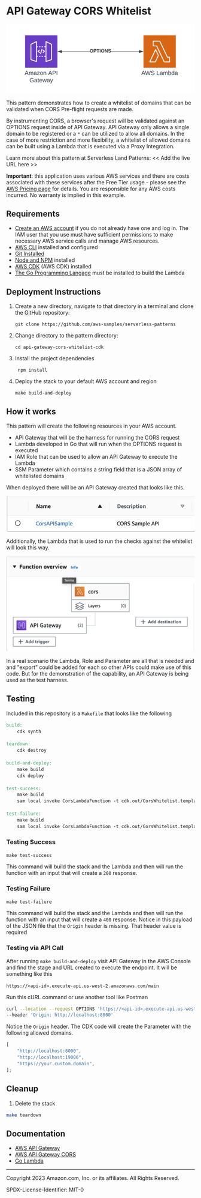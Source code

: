 # API Gateway CORS Whitelist

![Architecture](./CORS.png)

This pattern demonstrates how to create a whitelist of domains that can be validated when CORS Pre-flight requests are made.

By instrumenting CORS, a browser's request will be validated against an OPTIONS request inside of API Gateway. API Gateway only allows a single domain to be registered or a `*` can be utilized to allow all domains. In the case of more restriction and more flexibility, a whitelist of allowed domains can be built using a Lambda that is executed via a Proxy Integration.

Learn more about this pattern at Serverless Land Patterns: << Add the live URL here >>

**Important**: this application uses various AWS services and there are costs associated with these services after the Free Tier usage - please see the [AWS Pricing page](https://aws.amazon.com/pricing/) for details. You are responsible for any AWS costs incurred. No warranty is implied in this example.

## Requirements

-   [Create an AWS account](https://portal.aws.amazon.com/gp/aws/developer/registration/index.html) if you do not already have one and log in. The IAM user that you use must have sufficient permissions to make necessary AWS service calls and manage AWS resources.
-   [AWS CLI](https://docs.aws.amazon.com/cli/latest/userguide/install-cliv2.html) installed and configured
-   [Git Installed](https://git-scm.com/book/en/v2/Getting-Started-Installing-Git)
-   [Node and NPM](https://nodejs.org/en/download/) installed
-   [AWS CDK](https://docs.aws.amazon.com/cdk/v2/guide/getting_started.html) (AWS CDK) installed
-   [The Go Programming Langage](https://go.dev/doc/install) must be installed to build the Lambda

## Deployment Instructions

1. Create a new directory, navigate to that directory in a terminal and clone the GitHub repository:
    ```
    git clone https://github.com/aws-samples/serverless-patterns
    ```
2. Change directory to the pattern directory:
    ```
    cd api-gateway-cors-whitelist-cdk
    ```
3. Install the project dependencies
    ```
     npm install
    ```
4. Deploy the stack to your default AWS account and region
    ```
    make build-and-deploy
    ```

## How it works

This pattern will create the following resources in your AWS account.

-   API Gateway that will be the harness for running the CORS request
-   Lambda developed in Go that will run when the OPTIONS request is executed
-   IAM Role that can be used to allow an API Gateway to execute the Lambda
-   SSM Parameter which contains a string field that is a JSON array of whitelisted domains

When deployed there will be an API Gateway created that looks like this.

![API Gateway](./api.png)

Additionally, the Lambda that is used to run the checks against the whitelist will look this way.

![Lambda](./lambda.png)

In a real scenario the Lambda, Role and Parameter are all that is needed and and "export" could be added for each so other APIs could make use of this code. But for the demonstration of the capability, an API Gateway is being used as the test harness.

## Testing

Included in this repository is a `Makefile` that looks like the following

```Makefile
build:
	cdk synth

teardown:
	cdk destroy

build-and-deploy:
	make build
	cdk deploy

test-success:
	make build
	sam local invoke CorsLambdaFunction -t cdk.out/CorsWhitelist.template.json --env-vars environment.json --event src/cors-function/test-events/api-origin.json

test-failure:
	make build
	sam local invoke CorsLambdaFunction -t cdk.out/CorsWhitelist.template.json --env-vars environment.json --event src/cors-function/test-events/api-no-origin.json
```

### Testing Success

`make test-success`

This command will build the stack and the Lambda and then will run the function with an input that will create a `200` response.

### Testing Failure

`make test-failure`

This command will build the stack and the Lambda and then will run the function with an input that will create a `400` response. Notice in this payload of the JSON file that the `Origin` header is missing. That header value is required

### Testing via API Call

After running `make build-and-deploy` visit API Gateway in the AWS Console and find the stage and URL created to execute the endpoint. It will be something like this

`https://<api-id>.execute-api.us-west-2.amazonaws.com/main`

Run this cURL command or use another tool like Postman

```bash
curl --location --request OPTIONS 'https://<api-id>.execute-api.us-west-2.amazonaws.com/main'
--header 'Origin: http://localhost:8000'
```

Notice the `Origin` header. The CDK code will create the Parameter with the following allowed domains.

```javascript
[
    "http://localhost:8000",
    "http://localhost:19006",
    "https://your.custom.domain",
];
```

## Cleanup

1. Delete the stack

```bash
make teardown
```

## Documentation

-   [AWS API Gateway](https://docs.aws.amazon.com/apigateway/latest/developerguide/welcome.html)
-   [AWS API Gateway CORS](https://docs.aws.amazon.com/apigateway/latest/developerguide/how-to-cors.html)
-   [Go Lambda](https://docs.aws.amazon.com/lambda/latest/dg/golang-handler.html)

---

Copyright 2023 Amazon.com, Inc. or its affiliates. All Rights Reserved.

SPDX-License-Identifier: MIT-0
